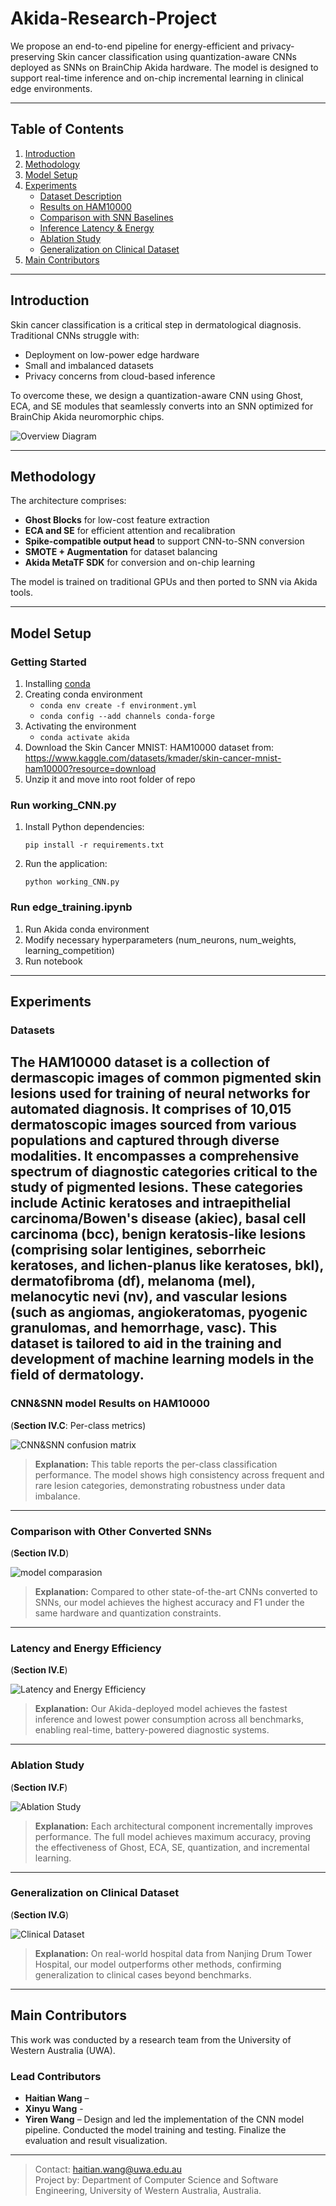 # Akida-Research-Project

We propose an end-to-end pipeline for energy-efficient and privacy-preserving Skin cancer classification using quantization-aware CNNs deployed as SNNs on BrainChip Akida hardware. The model is designed to support real-time inference and on-chip incremental learning in clinical edge environments.

---

## Table of Contents

1. [Introduction](#introduction)
2. [Methodology](#methodology)
3. [Model Setup](#model-setup)
4. [Experiments](#experiments)
    - [Dataset Description](#datasets)
    - [Results on HAM10000](#results-on-ham10000)
    - [Comparison with SNN Baselines](#snn-comparison)
    - [Inference Latency & Energy](#latency-energy)
    - [Ablation Study](#ablation-study)
    - [Generalization on Clinical Dataset](#clinical-generalization)
5. [Main Contributors](#main-contributors)

---

## Introduction

Skin cancer classification is a critical step in dermatological diagnosis. Traditional CNNs struggle with:

- Deployment on low-power edge hardware
- Small and imbalanced datasets
- Privacy concerns from cloud-based inference

To overcome these, we design a quantization-aware CNN using Ghost, ECA, and SE modules that seamlessly converts into an SNN optimized for BrainChip Akida neuromorphic chips.

![Overview Diagram](./docs/Figures/pipeline.png)

---

## Methodology

The architecture comprises:

- **Ghost Blocks** for low-cost feature extraction  
- **ECA and SE** for efficient attention and recalibration  
- **Spike-compatible output head** to support CNN-to-SNN conversion  
- **SMOTE + Augmentation** for dataset balancing  
- **Akida MetaTF SDK** for conversion and on-chip learning

The model is trained on traditional GPUs and then ported to SNN via Akida tools.

---

## Model Setup

### Getting Started

1. Installing [conda](https://conda.io/projects/conda/en/latest/user-guide/install/index.html)
2. Creating conda environment
    - `conda env create -f environment.yml`
    - `conda config --add channels conda-forge`
3. Activating the environment
    - `conda activate akida`
4. Download the Skin Cancer MNIST: HAM10000 dataset from: https://www.kaggle.com/datasets/kmader/skin-cancer-mnist-ham10000?resource=download
5. Unzip it and move into root folder of repo

### Run working_CNN.py

1. Install Python dependencies:
   ```
   pip install -r requirements.txt
   ```

2. Run the application:
   ```
   python working_CNN.py
   ```

### Run edge_training.ipynb

1. Run Akida conda environment 
2. Modify necessary hyperparameters (num_neurons, num_weights, learning_competition)
3. Run notebook

---

## Experiments

### Datasets

The HAM10000 dataset is a collection of dermascopic images of common pigmented skin lesions used for training of neural networks for automated diagnosis. It comprises of 10,015 dermatoscopic images sourced from various populations and captured through diverse modalities. It encompasses a comprehensive spectrum of diagnostic categories critical to the study of pigmented lesions. These categories include Actinic keratoses and intraepithelial carcinoma/Bowen's disease (akiec), basal cell carcinoma (bcc), benign keratosis-like lesions (comprising solar lentigines, seborrheic keratoses, and lichen-planus like keratoses, bkl), dermatofibroma (df), melanoma (mel), melanocytic nevi (nv), and vascular lesions (such as angiomas, angiokeratomas, pyogenic granulomas, and hemorrhage, vasc). This dataset is tailored to aid in the training and development of machine learning models in the field of dermatology.
---

### CNN&SNN model Results on HAM10000  
(**Section IV.C**: Per-class metrics)

![CNN&SNN confusion matrix](./docs/Figures/model_result.png)

> **Explanation:** This table reports the per-class classification performance. The model shows high consistency across frequent and rare lesion categories, demonstrating robustness under data imbalance.

---

### Comparison with Other Converted SNNs  
(**Section IV.D**)

![model comparasion](./docs/Figures/models_comparasion.png)

> **Explanation:** Compared to other state-of-the-art CNNs converted to SNNs, our model achieves the highest accuracy and F1 under the same hardware and quantization constraints.

---

### Latency and Energy Efficiency  
(**Section IV.E**)

![Latency and Energy Efficiency](./docs/Figures/Latency_and_Energy_Efficiency.png)

> **Explanation:** Our Akida-deployed model achieves the fastest inference and lowest power consumption across all benchmarks, enabling real-time, battery-powered diagnostic systems.

---

### Ablation Study  
(**Section IV.F**)

![Ablation Study](./docs/Figures/ablation_study.png)

> **Explanation:** Each architectural component incrementally improves performance. The full model achieves maximum accuracy, proving the effectiveness of Ghost, ECA, SE, quantization, and incremental learning.

---

### Generalization on Clinical Dataset  
(**Section IV.G**)

![Clinical Dataset](./docs/Figures/Clinical_Dataset.png)

> **Explanation:** On real-world hospital data from Nanjing Drum Tower Hospital, our model outperforms other methods, confirming generalization to clinical cases beyond benchmarks.

---


## Main Contributors

This work was conducted by a research team from the University of Western Australia (UWA).

### Lead Contributors
- **Haitian Wang** – 
- **Xinyu Wang** - 
- **Yiren Wang** – Design and led the implementation of the CNN model pipeline. Conducted the model training and testing. Finalize the evaluation and result visualization.

---

> Contact: haitian.wang@uwa.edu.au  
> Project by: Department of Computer Science and Software Engineering, University of Western Australia, Australia.
